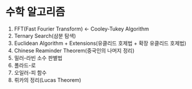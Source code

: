 # 수학 알고리즘 #
1. FFT(Fast Fourier Transform) <- Cooley-Tukey Algorithm
2. Ternary Search(삼분 탐색)
3. Euclidean Algorithm + Extensions(유클리드 호제법 + 확장 유클리드 호제법)
4. Chinese Reaminder Theorem(중국인의 나머지 정리)
5. 밀러-라빈 소수 판별법
6. 폴라드-로
7. 오일러-피 함수
8. 뤼카의 정리(Lucas Theorem)
